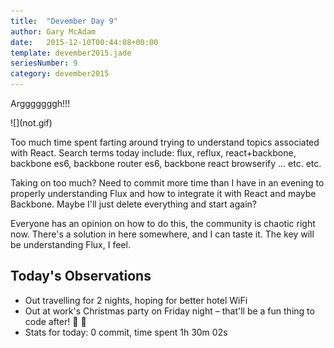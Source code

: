 ```yaml
---
title:  "Devember Day 9"
author: Gary McAdam
date:   2015-12-10T00:44:08+00:00
template: devember2015.jade
seriesNumber: 9
category: devember2015
---
```


Argggggggh!!!<span class="more"></span>

<div class="img-responsive img-md">
    ![](not.gif)
</div>

Too much time spent farting around trying to understand topics associated with React. Search terms today include: flux, reflux, react+backbone, backbone es6, backbone router es6, backbone react browserify ... etc. etc.

Taking on too much? Need to commit more time than I have in an evening to properly understanding Flux and how to integrate it with React and maybe Backbone. Maybe I'll just delete everything and start again?

Everyone has an opinion on how to do this, the community is chaotic right now. There's a solution in here somewhere, and I can taste it. The key will be understanding Flux, I feel.

## Today's Observations

 - Out travelling for 2 nights, hoping for better hotel WiFi
 - Out at work's Christmas party on Friday night &ndash; that'll be a fun thing to code after! 🎅 🍻
 - Stats for today: 0 commit, time spent 1h 30m 02s